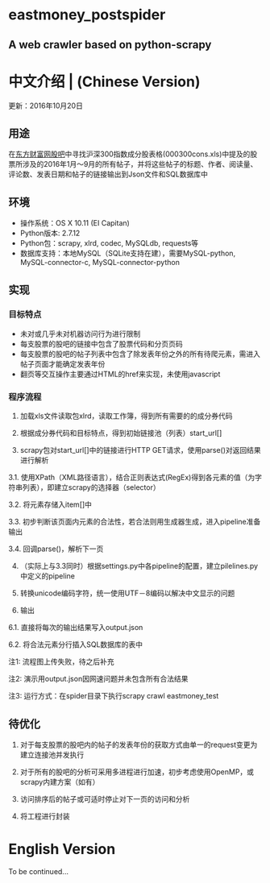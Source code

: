eastmoney_postspider
===
A web crawler based on python-scrapy
---


# 中文介绍 | (Chinese Version)
更新：2016年10月20日

## 用途

在[东方财富网股吧](http://guba.eastmoney.com/remenba.aspx?type=1)中寻找沪深300指数成分股表格(000300cons.xls)中提及的股票所涉及的2016年1月～9月的所有帖子，并将这些帖子的标题、作者、阅读量、评论数、发表日期和帖子的链接输出到Json文件和SQL数据库中

## 环境

* 操作系统：OS X 10.11 (EI Capitan)
* Python版本: 2.7.12
* Python包：scrapy, xlrd, codec, MySQLdb, requests等
* 数据库支持：本地MySQL（SQLite支持在建），需要MySQL-python, MySQL-connector-c, MySQL-connector-python

## 实现

### 目标特点

* 未对或几乎未对机器访问行为进行限制
* 每支股票的股吧的链接中包含了股票代码和分页页码
* 每支股票的股吧的帖子列表中包含了除发表年份之外的所有待爬元素，需进入帖子页面才能确定发表年份
* 翻页等交互操作主要通过HTML的href来实现，未使用javascript

### 程序流程

1. 加载xls文件读取包xlrd，读取工作簿，得到所有需要的的成分券代码

2. 根据成分券代码和目标特点，得到初始链接池（列表）start_url[]

3. scrapy包对start_url[]中的链接进行HTTP GET请求，使用parse()对返回结果进行解析

  3.1. 使用XPath（XML路径语言），结合正则表达式(RegEx)得到各元素的值（为字符串列表），即建立scrapy的选择器（selector）
  
  3.2. 将元素存储入item[]中
  
  3.3. 初步判断该页面内元素的合法性，若合法则用生成器生成，进入pipeline准备输出
  
  3.4. 回调parse()，解析下一页
  
4. （实际上与3.3同时）根据settings.py中各pipeline的配置，建立pilelines.py中定义的pipeline

5. 转换unicode编码字符，统一使用UTF－8编码以解决中文显示的问题

6. 输出

  6.1. 直接将每次的输出结果写入output.json
  
  6.2. 将合法元素分行插入SQL数据库的表中
  
注1: 流程图上传失败，待之后补充

注2: 演示用output.json因网速问题并未包含所有合法结果

注3: 运行方式：在spider目录下执行scrapy crawl eastmoney_test

## 待优化

1. 对于每支股票的股吧内的帖子的发表年份的获取方式由单一的request变更为建立连接池并发执行

2. 对于所有的股吧的分析可采用多进程进行加速，初步考虑使用OpenMP，或scrapy内建方案（如有）

3. 访问排序后的帖子或可适时停止对下一页的访问和分析

4. 将工程进行封装

# English Version
To be continued...
